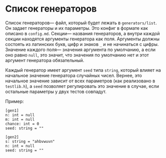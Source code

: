 # Список генераторов

Список генераторов&mdash; файл, который будет лежать в `generators/list`. Он задает генераторы и их параметры. Это конфиг в формате как описано в `config.md`. Секции&mdash; названия генераторов, а внутри каждой секции находятся аргументы генератора как поля. Аргументы должны состоять из латинских букв, цифр и знаков `_` и не начинаться с цифры. Значение каждого поля&mdash; значения аргумента по умолчанию, а если оно равно `null`, это значит, что значения по умолчанию нет и этот аргумент генератора обязательный.

Каждый генератор имеет аргумент `seed` типа `string`, который влияет на начальное значение генератора случайных чисел. Вернее, это начальное значение зависит от всех параметров (как реализовано в `testlib.h`), а `seed` позволяет регулировать это значение в случае, если остальные параметры у двух тестов совпадут.

Пример:

~~~~~
[gen1]
n: int = null
m: int = null
chance: int = 0
seed: string = ""

[gen2]
s: string = "ahbvwuvn"
n: int = null
seed: string = ""
~~~~~
